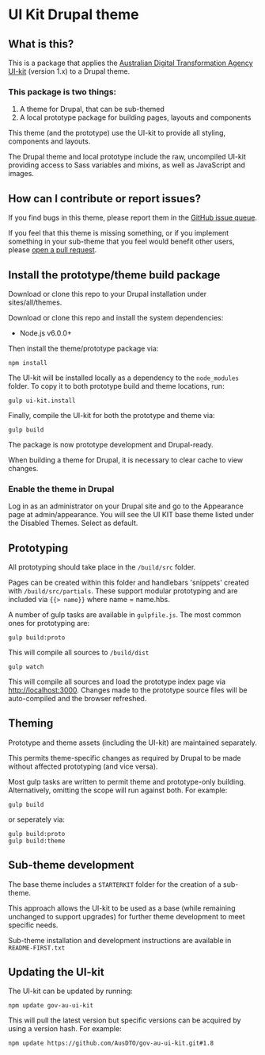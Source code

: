 # UI Kit Drupal theme

## What is this?

This is a package that applies the [Australian Digital Transformation Agency UI-kit](http://guides.service.gov.au/design-guide/) (version 1.x) to a Drupal theme.

### This package is two things:

 1. A theme for Drupal, that can be sub-themed
 2. A local prototype package for building pages, layouts and components 

This theme (and the prototype) use the UI-kit to provide all styling, components and layouts.

The Drupal theme and local prototype include the raw, uncompiled UI-kit providing access to Sass variables and mixins, as well as JavaScript and images.

## How can I contribute or report issues?

If you find bugs in this theme, please report them in the [GitHub issue queue](https://github.com/govCMS/ui-kit-base-theme/issues/).

If you feel that this theme is missing something, or if you implement something in your sub-theme that you feel would benefit other users, please [open a pull request](https://github.com/govCMS/ui-kit-base-theme/pulls).  

## Install the prototype/theme build package
 
Download or clone this repo to your Drupal installation under sites/all/themes.

Download or clone this repo and install the system dependencies:

* Node.js v6.0.0+

Then install the theme/prototype package via:
```
npm install
```

The UI-kit will be installed locally as a dependency to the `node_modules` folder. To copy it to both prototype build and theme locations, run: 

```
gulp ui-kit.install
```

Finally, compile the UI-kit for both the prototype and theme via:

```
gulp build
```

The package is now prototype development and Drupal-ready.

When building a theme for Drupal, it is necessary to clear cache to view changes. 

### Enable the theme in Drupal

Log in as an administrator on your Drupal site and go to the Appearance page at admin/appearance. You will see the UI KIT base theme listed under the Disabled Themes. Select as default.

## Prototyping

All prototyping should take place in the `/build/src` folder.

Pages can be created within this folder and handlebars 'snippets' created with `/build/src/partials`. These support modular prototyping and are included via `{{> name}}` where name = name.hbs.

A number of gulp tasks are available in `gulpfile.js`. The most common ones for prototyping are:

```
gulp build:proto
```
This will compile all sources to `/build/dist`

```
gulp watch
```
This will compile all sources and load the prototype index page via [http://localhost:3000](http://localhost:3000). Changes made to the prototype source files will be auto-compiled and the browser refreshed.


## Theming

Prototype and theme assets (including the UI-kit) are maintained separately.

This permits theme-specific changes as required by Drupal to be made without affected prototyping (and vice versa).

Most gulp tasks are written to permit theme and prototype-only building. Alternatively, omitting the scope will run against both. For example:

```
gulp build
```
or seperately via:
```
gulp build:proto
gulp build:theme
```


## Sub-theme development

The base theme includes a `STARTERKIT` folder for the creation of a sub-theme.

This approach allows the UI-kit to be used as a base (while remaining unchanged to support upgrades) for further theme development to meet specific needs.

Sub-theme installation and development instructions are available in `README-FIRST.txt`

    
## Updating the UI-kit

The UI-kit can be updated by running:

```
npm update gov-au-ui-kit
```
This will pull the latest version but specific versions can be acquired by using a version hash. For example:

```
npm update https://github.com/AusDTO/gov-au-ui-kit.git#1.8
```
